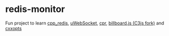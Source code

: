 # redis-monitor
Fun project to learn [cpp_redis](https://github.com/Cylix/cpp_redis), [uWebSocket](https://github.com/uNetworking/uWebSockets), [cpr](https://github.com/whoshuu/cpr), [billboard.js (C3js fork)](https://naver.github.io/billboard.js/) and [cxxopts](https://github.com/jarro2783/cxxopts)
